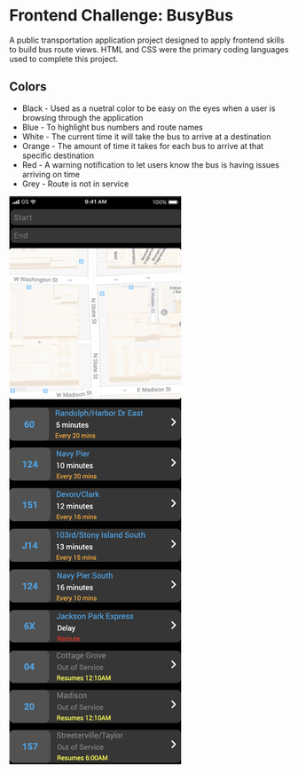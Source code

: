 # Frontend Challenge: BusyBus
A public transportation application project designed to apply frontend skills to build bus route views. HTML and CSS were the primary coding languages used to complete this project.

## Colors
* Black - Used as a nuetral color to be easy on the eyes when a user is browsing through the application
* Blue - To highlight bus numbers and route names
* White - The current time it will take the bus to arrive at a destination
* Orange - The amount of time it takes for each bus to arrive at that specific destination
* Red - A warning notification to let users know the bus is having issues arriving on time
* Grey - Route is not in service

![Screenshot](images/ui-bars/SS.png)
